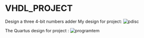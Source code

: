 # VHDL_PROJECT
 Design a three 4-bit numbers adder
 My design for project:
 ![pdisc](https://github.com/Hiba-Saabneh/VHDL_PROJECT/assets/121882823/04fdc0cc-ce94-4c9b-80c5-bb819044bd81)
 
 
 The Quartus design for project :
![programtem](https://github.com/Hiba-Saabneh/VHDL_PROJECT/assets/121882823/e7f8a261-cec8-419a-be6d-73c9496b89c4)
